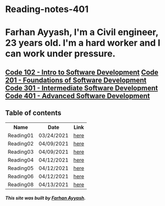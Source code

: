 # Reading-notes-401

# Farhan Ayyash, I'm a Civil engineer, 23 years old. I'm a hard worker and I can work under pressure.

## <a href="https://github.com/farhanayyash/reading-notes">Code 102 - Intro to Software Development</a> <a href="https://github.com/farhanayyash/reading-notes">Code 201 - Foundations of Software Development</a> <a href="https://github.com/farhanayyash/Reading-notes-301">Code 301 - Intermediate Software Development</a> <a href="#">Code 401 - Advanced Software Development</a>
## Table of contents


<table>
  <tr>
    <th>Name</th>
    <th>Date</th>
    <th>Link</th>
  </tr>
  <tr>
    <td>Reading01</td>
    <td>03/24/2021</td>
    <td><a href="https://farhanayyash.github.io/ReadingNotes401/read01">here</a></td>
  </tr>
  <tr>
    <td>Reading02</td>
    <td>04/09/2021</td>
    <td><a href="https://farhanayyash.github.io/ReadingNotes401/read02">here</a></td>
  </tr>
   <tr>
    <td>Reading03</td>
    <td>04/09/2021</td>
    <td><a href="https://farhanayyash.github.io/ReadingNotes401/read03">here</a></td>
  </tr>
     <tr>
    <td>Reading04</td>
    <td>04/12/2021</td>
    <td><a href="https://farhanayyash.github.io/ReadingNotes401/read04">here</a></td>
  </tr>
  <tr>
    <td>Reading05</td>
    <td>04/12/2021</td>
    <td><a href="https://farhanayyash.github.io/ReadingNotes401/read05">here</a></td>
  </tr>
  <tr>
    <td>Reading06</td>
    <td>04/12/2021</td>
    <td><a href="https://farhanayyash.github.io/ReadingNotes401/read06">here</a></td>
  </tr>
  <tr>
    <td>Reading08</td>
    <td>04/13/2021</td>
    <td><a href="https://farhanayyash.github.io/ReadingNotes401/read08">here</a></td>
  </tr>
  
</table>


##### This site was built by [Farhan Ayyash](https://github.com/farhanayyash). 